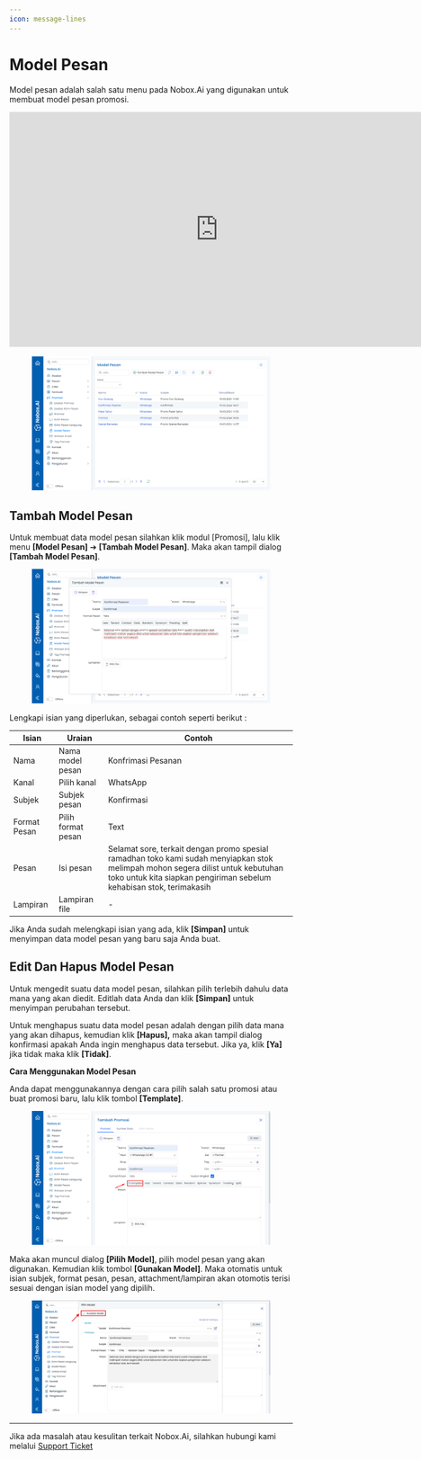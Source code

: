 ```yaml
---
icon: message-lines
---
```


# <i class="fa-regular fa-file-alt"></i> Model Pesan

Model pesan adalah salah satu menu pada Nobox.Ai yang digunakan untuk membuat model pesan promosi.&#x20;

<iframe width="742" height="418" src="https://www.youtube.com/embed/fUkihH0-qHc/" title="01. Instalasi NoBox Desktop" frameborder="0" allow="accelerometer; autoplay; clipboard-write; encrypted-media; gyroscope; picture-in-picture; web-share" referrerpolicy="strict-origin-when-cross-origin" allowfullscreen></iframe>

<figure><img src="../../.gitbook/assets/Model Pesan.png" alt=""><figcaption></figcaption></figure>

## **Tambah Model Pesan**

Untuk membuat data model pesan silahkan klik modul \[Promosi], lalu klik menu **\[Model Pesan]** ➔ **\[Tambah Model Pesan]**. Maka akan tampil dialog **\[Tambah Model Pesan]**.

<figure><img src="../../.gitbook/assets/Tambah Model Pesan.png" alt=""><figcaption></figcaption></figure>

Lengkapi isian yang diperlukan, sebagai contoh seperti berikut :

| Isian        | Uraian             | Contoh                                                                                                                                                                                                  |
| ------------ | ------------------ | ------------------------------------------------------------------------------------------------------------------------------------------------------------------------------------------------------- |
| Nama         | Nama model pesan   | Konfrimasi Pesanan                                                                                                                                                                                      |
| Kanal        | Pilih kanal        | WhatsApp                                                                                                                                                                                                |
| Subjek       | Subjek pesan       | Konfirmasi                                                                                                                                                                                              |
| Format Pesan | Pilih format pesan | Text                                                                                                                                                                                                    |
| Pesan        | Isi pesan          | Selamat sore, terkait dengan promo spesial ramadhan toko kami sudah menyiapkan stok melimpah mohon segera dilist untuk kebutuhan toko untuk kita siapkan pengiriman sebelum kehabisan stok, terimakasih |
| Lampiran     | Lampiran file      | -                                                                                                                                                                                                       |

Jika Anda sudah melengkapi isian yang ada, klik **\[Simpan]** untuk menyimpan data model pesan yang baru saja Anda buat.

## **Edit Dan Hapus Model Pesan**

Untuk mengedit suatu data model pesan, silahkan pilih terlebih dahulu data mana yang akan diedit. Editlah data Anda dan klik **\[Simpan]** untuk menyimpan perubahan tersebut.

Untuk menghapus suatu data model pesan adalah dengan pilih data mana yang akan dihapus, kemudian klik **\[Hapus],** maka akan tampil dialog konfirmasi apakah Anda ingin menghapus data tersebut. Jika ya, klik **\[Ya]** jika tidak maka klik **\[Tidak]**.

**Cara Menggunakan Model Pesan**

Anda dapat menggunakannya dengan cara pilih salah satu promosi atau buat promosi baru, lalu klik tombol **\[Template]**.

<figure><img src="../../.gitbook/assets/Promosi Model Pesan.png" alt=""><figcaption></figcaption></figure>

Maka akan muncul dialog **\[Pilih Model]**, pilih model pesan yang akan digunakan. Kemudian klik tombol **\[Gunakan Model]**. Maka otomatis untuk isian subjek, format pesan, pesan, attachment/lampiran akan otomotis terisi sesuai dengan isian model yang dipilih.

<figure><img src="../../.gitbook/assets/Tampilan Template.png" alt=""><figcaption></figcaption></figure>

---

Jika ada masalah atau kesulitan terkait Nobox.Ai, silahkan hubungi kami melalui [Support Ticket](https://crm.nobox.ai/clients/tickets)
